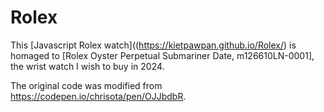# Rolex
This [Javascript Rolex watch]((https://kietpawpan.github.io/Rolex/) is homaged to [Rolex Oyster Perpetual Submariner Date, m126610LN-0001], the wrist watch I wish to buy in 2024.

The original code was modified from https://codepen.io/chrisota/pen/OJJbdbR.
